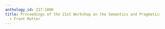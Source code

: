 ```yaml
---
anthology_id: Z17-1000
title: Proceedings of the 21st Workshop on the Semantics and Pragmatics of Dialogue
  - Front Matter
---
```

